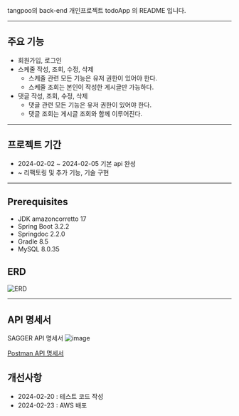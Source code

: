 tangpoo의 back-end 개인프로젝트 todoApp 의 README 입니다.

---

## 주요 기능
- 회원가입, 로그인
- 스케줄 작성, 조회, 수정, 삭제
    - 스케줄 관련 모든 기능은 유저 권한이 있어야 한다.
    - 스케줄 조회는 본인이 작성한 게시글만 가능하다.
- 댓글 작성, 조회, 수정, 삭제
    - 댓글 관련 모든 기능은 유저 권한이 있어야 한다.
    - 댓글 조회는 게시글 조회와 함께 이루어진다.

---

## 프로젝트 기간
- 2024-02-02 ~ 2024-02-05 기본 api 완성
- ~ 리팩토링 및 추가 기능, 기술 구현

---

## Prerequisites
- JDK amazoncorretto 17
- Spring Boot 3.2.2
- Springdoc 2.2.0
- Gradle 8.5
- MySQL 8.0.35

## ERD
![ERD](https://github.com/tangpoo/todoApp/assets/131866367/3caafaab-5779-4b17-aace-80f1ab06cc91)

---

## API 명세서
SAGGER API 명세서
![image](https://github.com/tangpoo/todoApp/assets/131866367/a579a083-a01c-452a-aa7c-a0eb1943ce3b)

[Postman API 명세서](https://documenter.getpostman.com/view/32381127/2s9YyweKDA)


## 개선사항
- 2024-02-20 : 테스트 코드 작성
- 2024-02-23 : AWS 배포